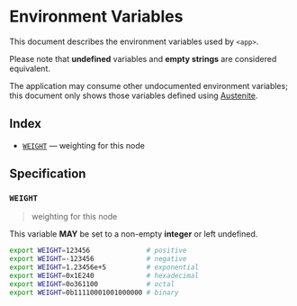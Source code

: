 # Environment Variables

This document describes the environment variables used by `<app>`.

Please note that **undefined** variables and **empty strings** are considered
equivalent.

The application may consume other undocumented environment variables; this
document only shows those variables defined using [Austenite].

[austenite]: https://github.com/ezzatron/austenite

## Index

- [`WEIGHT`](#WEIGHT) — weighting for this node

## Specification

### `WEIGHT`

> weighting for this node

This variable **MAY** be set to a non-empty **integer** or left undefined.

```sh
export WEIGHT=123456              # positive
export WEIGHT=-123456             # negative
export WEIGHT=1.23456e+5          # exponential
export WEIGHT=0x1E240             # hexadecimal
export WEIGHT=0o361100            # octal
export WEIGHT=0b11110001001000000 # binary
```
